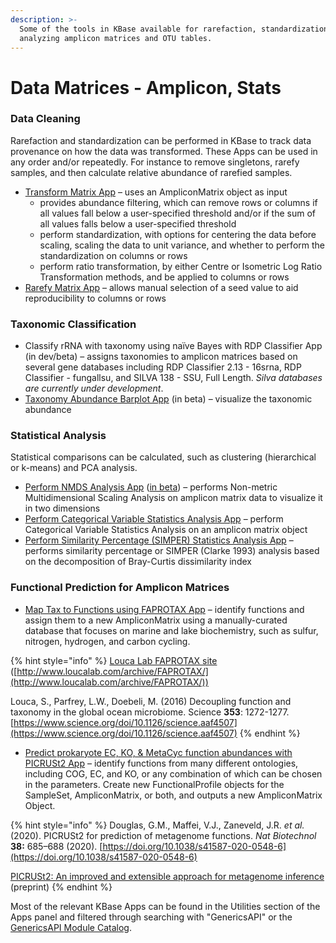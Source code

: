 ```yaml
---
description: >-
  Some of the tools in KBase available for rarefaction, standardization, and
  analyzing amplicon matrices and OTU tables.
---
```


# Data Matrices - Amplicon, Stats

### Data Cleaning

Rarefaction and standardization can be performed in KBase to track data provenance on how the data was transformed. These Apps can be used in any order and/or repeatedly. For instance to remove singletons, rarefy samples, and then calculate relative abundance of rarefied samples.&#x20;

* [Transform Matrix App](https://kbase.us/applist/apps/GenericsAPI/transform\_matrix/release) – uses an AmpliconMatrix object as input
  * provides abundance filtering, which can remove rows or columns if all values fall below a user-specified threshold and/or if the sum of all values falls below a user-specified threshold
  * perform standardization, with options for centering the data before scaling, scaling the data to unit variance, and whether to perform the standardization on columns or rows
  * perform ratio transformation, by either Centre or Isometric Log Ratio Transformation methods, and be applied to columns or rows&#x20;
* [Rarefy Matrix App](https://kbase.us/applist/apps/GenericsAPI/rarefy\_matrix/release) – allows manual selection of a seed value to aid reproducibility to columns or rows

### Taxonomic Classification

* Classify rRNA with taxonomy using naïve Bayes with RDP Classifier App (in dev/beta) – assigns taxonomies to amplicon matrices based on several gene databases including RDP Classifier 2.13 - 16srna, RDP Classifier - fungallsu, and SILVA 138 - SSU, Full Length. _Silva databases are currently under development_.
* [Taxonomy Abundance Barplot App](https://narrative.kbase.us/#catalog/apps/TaxonomyAbundance/run\_TaxonomyAbundance/beta) (in beta) – visualize the taxonomic abundance

### Statistical Analysis

Statistical comparisons can be calculated, such as clustering (hierarchical or k-means) and PCA analysis.&#x20;

* [Perform NMDS Analysis App](https://narrative.kbase.us/#catalog/apps/kb\_Amplicon/run\_metaMDS/beta) ([in beta](../beta.md)) – performs Non-metric Multidimensional Scaling Analysis on amplicon matrix data to visualize it in two dimensions
* [Perform Categorical Variable Statistics Analysis App](https://kbase.us/applist/apps/GenericsAPI/perform\_variable\_stats/release) – perform Categorical Variable Statistics Analysis on an amplicon matrix object
* [Perform Similarity Percentage (SIMPER) Statistics Analysis App](https://kbase.us/applist/apps/GenericsAPI/perform\_simper/release) – performs similarity percentage or SIMPER (Clarke 1993) analysis based on the decomposition of Bray-Curtis dissimilarity index

### Functional Prediction for Amplicon Matrices

* [Map Tax to Functions using FAPROTAX App](https://narrative.kbase.us/#catalog/apps/kb\_faprotax/faprotax/beta) – identify functions and assign them to a new AmpliconMatrix using a manually-curated database that focuses on marine and lake biochemistry, such as sulfur, nitrogen, hydrogen, and carbon cycling.

{% hint style="info" %}
[Louca Lab FAPROTAX site](http://www.loucalab.com/archive/FAPROTAX/lib/php/index.php?section=Home) ([http://www.loucalab.com/archive/FAPROTAX/](http://www.loucalab.com/archive/FAPROTAX/))

Louca, S., Parfrey, L.W., Doebeli, M. (2016) Decoupling function and taxonomy in the global ocean microbiome. Science **353**: 1272-1277. [https://www.science.org/doi/10.1126/science.aaf4507](https://www.science.org/doi/10.1126/science.aaf4507)
{% endhint %}

* [Predict prokaryote EC, KO, & MetaCyc function abundances with PICRUSt2 App](https://narrative.kbase.us/#catalog/apps/kb\_PICRUSt2/run\_picrust2\_pipeline/beta) – identify functions from many different ontologies, including COG, EC, and KO, or any combination of which can be chosen in the parameters. Create new FunctionalProfile objects for the SampleSet, AmpliconMatrix, or both, and outputs a new AmpliconMatrix Object.&#x20;

{% hint style="info" %}
Douglas, G.M., Maffei, V.J., Zaneveld, J.R. _et al._ (2020). PICRUSt2 for prediction of metagenome functions. _Nat Biotechnol_ **38:** 685–688 (2020). [https://doi.org/10.1038/s41587-020-0548-6](https://doi.org/10.1038/s41587-020-0548-6)

[PICRUSt2: An improved and extensible approach for metagenome inference](https://www.biorxiv.org/content/10.1101/672295v1.full.pdf) (preprint)
{% endhint %}

Most of the relevant KBase Apps can be found in the Utilities section of the Apps panel and filtered through searching with "GenericsAPI" or the [GenericsAPI Module Catalog](https://narrative.kbase.us/#catalog/modules/GenericsAPI).&#x20;
